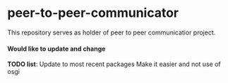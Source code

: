 peer-to-peer-communicator
=========================

This repository serves as holder of peer to peer communicatior project.


#### Would like to update and change
**TODO list**:
Update to most recent packages
Make it easier and not use of osgi
